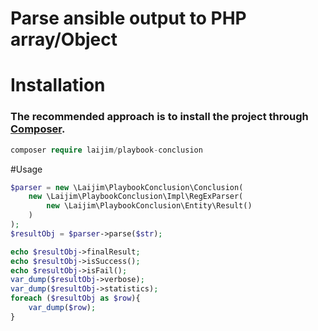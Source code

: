 # Parse ansible output to PHP array/Object 

# Installation
### The recommended approach is to install the project through [Composer](https://getcomposer.org/).
```php
composer require laijim/playbook-conclusion
```

#Usage
```php
$parser = new \Laijim\PlaybookConclusion\Conclusion(
    new \Laijim\PlaybookConclusion\Impl\RegExParser(
        new \Laijim\PlaybookConclusion\Entity\Result()
    )
);
$resultObj = $parser->parse($str);

echo $resultObj->finalResult;
echo $resultObj->isSuccess();
echo $resultObj->isFail();
var_dump($resultObj->verbose);
var_dump($resultObj->statistics);
foreach ($resultObj as $row){
    var_dump($row);
}
```